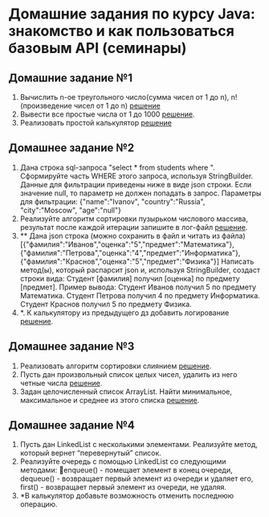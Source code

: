 # Домашние задания по курсу Java: знакомство и как пользоваться базовым API (семинары)
## Домашние задание №1
1. Вычислить n-ое треугольного число(сумма чисел от 1 до n), n! (произведение чисел от 1 до n) [решение](task_1_1.java)
2. Вывести все простые числа от 1 до 1000 [решение](task_1_2.java).
3. Реализовать простой калькулятор [решение](task_1_3.java)

## Домашнее задание №2
1. Дана строка sql-запроса "select * from students where ". Сформируйте часть WHERE этого запроса, используя StringBuilder. Данные для фильтрации приведены ниже в виде json строки.
Если значение null, то параметр не должен попадать в запрос.
Параметры для фильтрации: {"name":"Ivanov", "country":"Russia", "city":"Moscow", "age":"null"}
2. Реализуйте алгоритм сортировки пузырьком числового массива, результат после каждой итерации запишите в лог-файл [решение](task_2_2.java).
3. ** Дана json строка (можно сохранить в файл и читать из файла)
[{"фамилия":"Иванов","оценка":"5","предмет":"Математика"},{"фамилия":"Петрова","оценка":"4","предмет":"Информатика"},{"фамилия":"Краснов","оценка":"5","предмет":"Физика"}]
Написать метод(ы), который распарсит json и, используя StringBuilder, создаст строки вида: Студент [фамилия] получил [оценка] по предмету [предмет].
Пример вывода:
Студент Иванов получил 5 по предмету Математика.
Студент Петрова получил 4 по предмету Информатика.
Студент Краснов получил 5 по предмету Физика.
4. *. К калькулятору из предыдущего дз добавить логирование [решение](task_2_4.java).

## Домашнее задание №3
1. Реализовать алгоритм сортировки слиянием [решение](task_3_1.java).
2. Пусть дан произвольный список целых чисел, удалить из него четные числа [решение](task_3_2.java).
3. Задан целочисленный список ArrayList. Найти минимальное, максимальное и среднее из этого списка [решение](task_3_3.java).

## Домашнее задание №4
1. Пусть дан LinkedList с несколькими элементами. Реализуйте метод, который вернет “перевернутый” список.
2. Реализуйте очередь с помощью LinkedList со следующими методами: enqueue() - помещает элемент в конец очереди, dequeue() - возвращает первый элемент из очереди и удаляет его, first() - возвращает первый элемент из очереди, не удаляя.
3. *В калькулятор добавьте возможность отменить последнюю операцию.